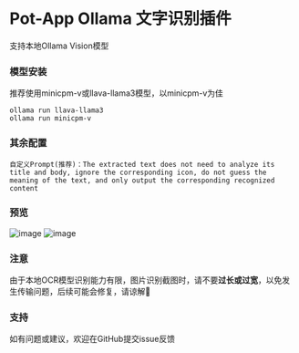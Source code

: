 # Pot-App Ollama 文字识别插件

支持本地Ollama Vision模型

### 模型安装
推荐使用minicpm-v或llava-llama3模型，以minicpm-v为佳
```
ollama run llava-llama3
ollama run minicpm-v
```

### 其余配置
```
自定义Prompt(推荐)：The extracted text does not need to analyze its title and body, ignore the corresponding icon, do not guess the meaning of the text, and only output the corresponding recognized content
```
### 预览
![image](https://github.com/user-attachments/assets/7ca865ce-5dd4-468e-a527-42c37e5dcb25)
![image](https://github.com/user-attachments/assets/22733699-6523-4394-9ecd-e99f2c1f6991)

### 注意
由于本地OCR模型识别能力有限，图片识别截图时，请不要**过长或过宽**，以免发生传输问题，后续可能会修复，请谅解🥺

### 支持
如有问题或建议，欢迎在GitHub提交issue反馈
